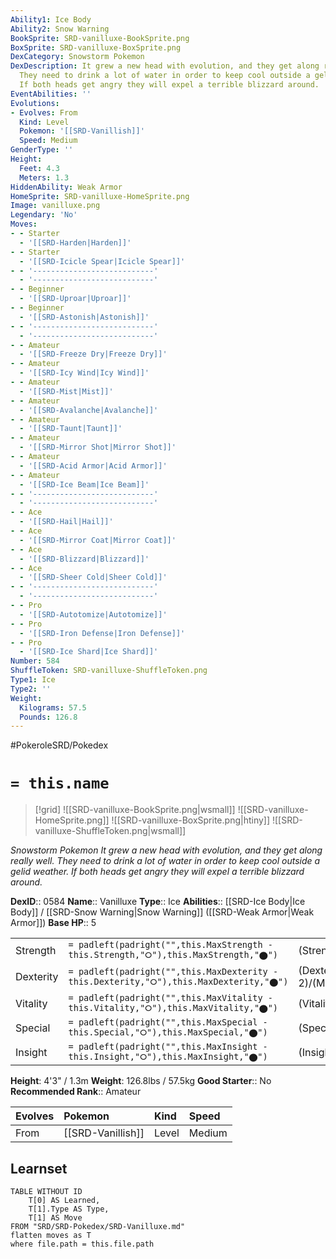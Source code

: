 ```yaml
---
Ability1: Ice Body
Ability2: Snow Warning
BookSprite: SRD-vanilluxe-BookSprite.png
BoxSprite: SRD-vanilluxe-BoxSprite.png
DexCategory: Snowstorm Pokemon
DexDescription: It grew a new head with evolution, and they get along really well.
  They need to drink a lot of water in order to keep cool outside a gelid weather.
  If both heads get angry they will expel a terrible blizzard around.
EventAbilities: ''
Evolutions:
- Evolves: From
  Kind: Level
  Pokemon: '[[SRD-Vanillish]]'
  Speed: Medium
GenderType: ''
Height:
  Feet: 4.3
  Meters: 1.3
HiddenAbility: Weak Armor
HomeSprite: SRD-vanilluxe-HomeSprite.png
Image: vanilluxe.png
Legendary: 'No'
Moves:
- - Starter
  - '[[SRD-Harden|Harden]]'
- - Starter
  - '[[SRD-Icicle Spear|Icicle Spear]]'
- - '---------------------------'
  - '---------------------------'
- - Beginner
  - '[[SRD-Uproar|Uproar]]'
- - Beginner
  - '[[SRD-Astonish|Astonish]]'
- - '---------------------------'
  - '---------------------------'
- - Amateur
  - '[[SRD-Freeze Dry|Freeze Dry]]'
- - Amateur
  - '[[SRD-Icy Wind|Icy Wind]]'
- - Amateur
  - '[[SRD-Mist|Mist]]'
- - Amateur
  - '[[SRD-Avalanche|Avalanche]]'
- - Amateur
  - '[[SRD-Taunt|Taunt]]'
- - Amateur
  - '[[SRD-Mirror Shot|Mirror Shot]]'
- - Amateur
  - '[[SRD-Acid Armor|Acid Armor]]'
- - Amateur
  - '[[SRD-Ice Beam|Ice Beam]]'
- - '---------------------------'
  - '---------------------------'
- - Ace
  - '[[SRD-Hail|Hail]]'
- - Ace
  - '[[SRD-Mirror Coat|Mirror Coat]]'
- - Ace
  - '[[SRD-Blizzard|Blizzard]]'
- - Ace
  - '[[SRD-Sheer Cold|Sheer Cold]]'
- - '---------------------------'
  - '---------------------------'
- - Pro
  - '[[SRD-Autotomize|Autotomize]]'
- - Pro
  - '[[SRD-Iron Defense|Iron Defense]]'
- - Pro
  - '[[SRD-Ice Shard|Ice Shard]]'
Number: 584
ShuffleToken: SRD-vanilluxe-ShuffleToken.png
Type1: Ice
Type2: ''
Weight:
  Kilograms: 57.5
  Pounds: 126.8
---
```


#PokeroleSRD/Pokedex

# `= this.name`

> [!grid]
> ![[SRD-vanilluxe-BookSprite.png|wsmall]]
> ![[SRD-vanilluxe-HomeSprite.png]]
> ![[SRD-vanilluxe-BoxSprite.png|htiny]]
> ![[SRD-vanilluxe-ShuffleToken.png|wsmall]]


*Snowstorm Pokemon*
*It grew a new head with evolution, and they get along really well. They need to drink a lot of water in order to keep cool outside a gelid weather. If both heads get angry they will expel a terrible blizzard around.*

**DexID**:: 0584
**Name**:: Vanilluxe
**Type**:: Ice
**Abilities**:: [[SRD-Ice Body|Ice Body]] / [[SRD-Snow Warning|Snow Warning]] ([[SRD-Weak Armor|Weak Armor]])
**Base HP**:: 5

|           |                                                                                        |                                          |
| --------- | -------------------------------------------------------------------------------------- | ---------------------------------------- |
| Strength  | `= padleft(padright("",this.MaxStrength - this.Strength,"⭘"),this.MaxStrength,"⬤")`    | (Strength::3)/(MaxStrength::6)   |
| Dexterity | `= padleft(padright("",this.MaxDexterity - this.Dexterity,"⭘"),this.MaxDexterity,"⬤")` | (Dexterity:: 2)/(MaxDexterity::5) |
| Vitality  | `= padleft(padright("",this.MaxVitality - this.Vitality,"⭘"),this.MaxVitality,"⬤")`    | (Vitality::2)/(MaxVitality::5)   |
| Special   | `= padleft(padright("",this.MaxSpecial - this.Special,"⭘"),this.MaxSpecial,"⬤")`       | (Special::3)/(MaxSpecial::6)     |
| Insight   | `= padleft(padright("",this.MaxInsight - this.Insight,"⭘"),this.MaxInsight,"⬤")`       | (Insight::3)/(MaxInsight::6)     |

**Height**: 4'3" / 1.3m
**Weight**: 126.8lbs / 57.5kg
**Good Starter**:: No
**Recommended Rank**:: Amateur

| Evolves   | Pokemon           | Kind   | Speed   |
|:----------|:------------------|:-------|:--------|
| From      | [[SRD-Vanillish]] | Level  | Medium  |

## Learnset

```dataview
TABLE WITHOUT ID
    T[0] AS Learned,
    T[1].Type AS Type,
    T[1] AS Move
FROM "SRD/SRD-Pokedex/SRD-Vanilluxe.md"
flatten moves as T
where file.path = this.file.path
```
